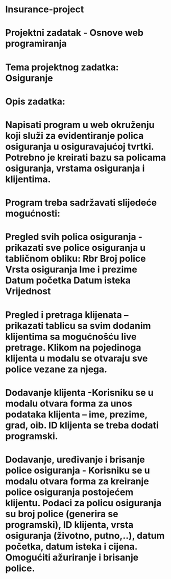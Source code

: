 # Insurance-project

# Projektni zadatak - Osnove web programiranja

# Tema projektnog zadatka: Osiguranje 

# Opis zadatka:

# Napisati program u web okruženju koji služi za evidentiranje polica osiguranja u osiguravajućoj tvrtki. Potrebno je kreirati bazu sa policama osiguranja, vrstama osiguranja i klijentima.
# Program treba sadržavati slijedeće mogućnosti:

# Pregled svih polica osiguranja - prikazati sve police osiguranja u tabličnom obliku:  Rbr  Broj police	Vrsta osiguranja	Ime i prezime	Datum početka	Datum isteka	Vrijednost		
# Pregled i pretraga klijenata – prikazati tablicu sa svim dodanim klijentima sa mogućnošću live pretrage. Klikom na pojedinoga klijenta u modalu se otvaraju sve police vezane za njega.

# Dodavanje klijenta -Korisniku se u modalu otvara forma za unos podataka klijenta – ime, prezime, grad, oib. ID klijenta se treba dodati programski. 
# Dodavanje, uređivanje i brisanje police osiguranja - Korisniku se u modalu otvara forma za kreiranje police osiguranja postojećem klijentu. Podaci za policu osiguranja su broj police (generira se programski), ID klijenta, vrsta osiguranja (životno, putno,..),  datum početka, datum isteka i cijena. Omogućiti ažuriranje i brisanje police.
